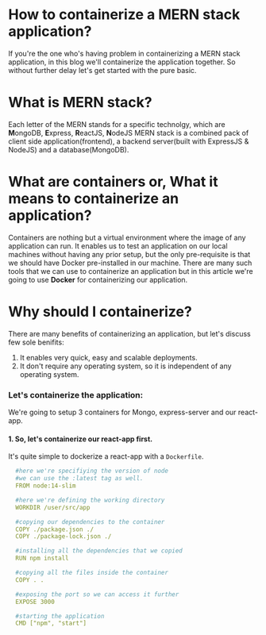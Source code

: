 # How to containerize a MERN stack application?
If you're the one who's having problem in containerizing a MERN stack application, in this blog we'll containerize the application together. So without further delay let's get started with the pure basic.

# What is MERN stack?
Each letter of the MERN stands for a specific technolgy, which are **M**ongoDB, **E**xpress, **R**eactJS, **N**odeJS MERN stack is a combined pack of client side application(frontend), a backend server(built with ExpressJS & NodeJS) and a database(MongoDB). 

# What are containers or, What it means to containerize an application?
Containers are nothing but a virtual environment where the image of any application can run. It enables us to test an application on our local machines  without having any prior setup, but the only pre-requisite is that we should have Docker pre-installed in our machine. There are many such tools that we can use to containerize an application but in this article we're going to use **Docker** for containerizing our application. 

# Why should I containerize?
There are many benefits of containerizing an application, but let's discuss few sole benifits:
1) It enables very quick, easy and scalable deployments.
2) It don't require any operating system, so it is independent of any operating system.

### Let's containerize the application:
We're going to setup 3 containers for Mongo, express-server and our react-app. 
#### 1. So, let's containerize our react-app first. 
It's quite simple to dockerize a react-app with a `Dockerfile`.
```yml
  #here we're specifiying the version of node
  #we can use the :latest tag as well.
  FROM node:14-slim

  #here we're defining the working directory
  WORKDIR /user/src/app

  #copying our dependencies to the container
  COPY ./package.json ./
  COPY ./package-lock.json ./

  #installing all the dependencies that we copied 
  RUN npm install

  #copying all the files inside the container
  COPY . .

  #exposing the port so we can access it further
  EXPOSE 3000

  #starting the application
  CMD ["npm", "start"]
```
